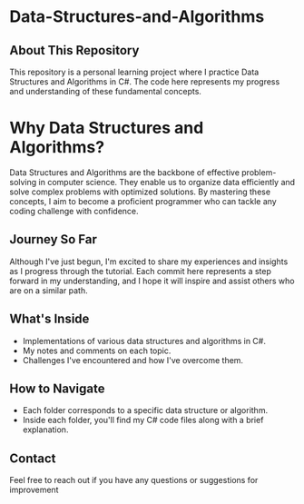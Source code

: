 # Data-Structures-and-Algorithms

## About This Repository

This repository is a personal learning project where I practice Data Structures and Algorithms in C#. The code here represents my progress and understanding of these fundamental concepts.

# Why Data Structures and Algorithms?

Data Structures and Algorithms are the backbone of effective problem-solving in computer science. They enable us to organize data efficiently and solve complex problems with optimized solutions. By mastering these concepts, I aim to become a proficient programmer who can tackle any coding challenge with confidence.

## Journey So Far

Although I've just begun, I'm excited to share my experiences and insights as I progress through the tutorial. Each commit here represents a step forward in my understanding, and I hope it will inspire and assist others who are on a similar path.


## What's Inside

- Implementations of various data structures and algorithms in C#.
- My notes and comments on each topic.
- Challenges I've encountered and how I've overcome them.

## How to Navigate

- Each folder corresponds to a specific data structure or algorithm.
- Inside each folder, you'll find my C# code files along with a brief explanation.

## Contact

Feel free to reach out if you have any questions or suggestions for improvement
